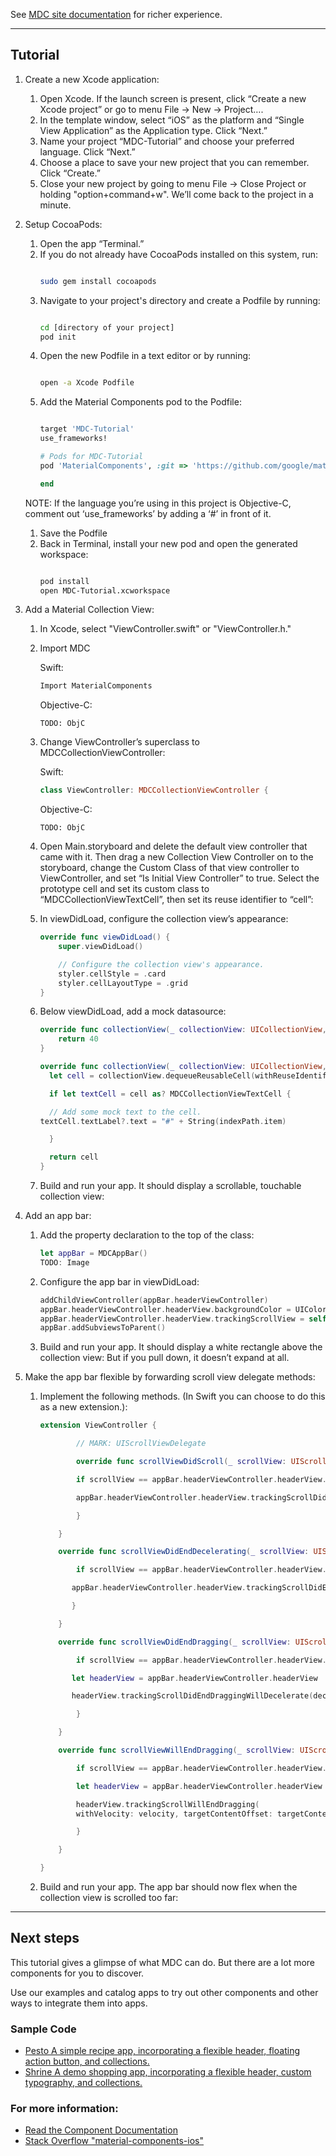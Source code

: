 <!--{% if site.link_to_site == "true" %}-->
See <a href="https://material-ext.appspot.com/mdc-ios-preview/">MDC site documentation</a> for richer experience.
<!--{% else %}See <a href="https://github.com/google/material-components-ios">GitHub</a> for README documentation.{% endif %}-->

---


## Tutorial



1.  Create a new Xcode application:
    1.  Open Xcode. If the launch screen is present, click “Create a new Xcode project” or go to menu File -> New -> Project….
    2.  In the template window, select “iOS” as the platform and “Single View Application” as the Application type. Click “Next.”
    3.  Name your project “MDC-Tutorial” and choose your preferred language. Click “Next.”
    4.  Choose a place to save your new project that you can remember. Click “Create.”
    5.  Close your new project by going to menu File -> Close Project or holding "option+command+w". We’ll come back to the project in a minute.
1.  Setup CocoaPods:
    1.  Open the app “Terminal.”
    1.  If you do not already have CocoaPods installed on this system, run:
        ~~~ bash
        
        sudo gem install cocoapods
        ~~~
    1.  Navigate to your project's directory and create a Podfile by running:
        ~~~ bash
        
        cd [directory of your project]
        pod init
        ~~~ 
    1.  Open the new Podfile in a text editor or by running:
        ~~~ bash
        
        open -a Xcode Podfile
        ~~~
    1.  Add the Material Components pod to the Podfile:
        ~~~ ruby
        
        target 'MDC-Tutorial' 
        use_frameworks!
    
        # Pods for MDC-Tutorial
        pod 'MaterialComponents', :git => 'https://github.com/google/material-components-ios.git'
    
        end
        ~~~ 
    NOTE: If the language you’re using in this project is Objective-C, comment out ‘use_frameworks’ by adding a ‘#’ in front of it.
    1.  Save the Podfile
    1.  Back in Terminal, install your new pod and open the generated workspace:
        ~~~ bash
        
        pod install
        open MDC-Tutorial.xcworkspace
        ~~~



3.  Add a Material Collection View:
    1.  In Xcode, select "ViewController.swift" or "ViewController.h." 

    2.  Import MDC
    
        Swift:
        ~~~ swift
        Import MaterialComponents
        ~~~
        Objective-C:
        ~~~ objc
        TODO: ObjC
        ~~~
    3.  Change ViewController’s superclass to MDCCollectionViewController:
    
        Swift:
        ~~~ swift
        class ViewController: MDCCollectionViewController {
        ~~~
        Objective-C:
        ~~~ objc
        TODO: ObjC
        ~~~

    4.  Open Main.storyboard and delete the default view controller that came with it. Then drag a new Collection View Controller on to the storyboard, change the Custom Class of that view controller to ViewController, and set “Is Initial View Controller” to true. 
    Select the prototype cell and set its custom class to “MDCCollectionViewTextCell”, 
    then set its reuse identifier to “cell”:

    1.  In viewDidLoad, configure the collection view’s appearance:
        ~~~swift
        override func viewDidLoad() {
            super.viewDidLoad()
    
            // Configure the collection view's appearance.
            styler.cellStyle = .card
            styler.cellLayoutType = .grid
        }
        ~~~
        
    1.  Below viewDidLoad, add a mock datasource:
        ~~~ swift
        override func collectionView(_ collectionView: UICollectionView, numberOfItemsInSection section: Int) -> Int {
            return 40
        }
    
        override func collectionView(_ collectionView: UICollectionView, cellForItemAt indexPath: IndexPath) -> UICollectionViewCell {
          let cell = collectionView.dequeueReusableCell(withReuseIdentifier: "cell", for: indexPath)
    
          if let textCell = cell as? MDCCollectionViewTextCell {
    
          // Add some mock text to the cell.
        textCell.textLabel?.text = "#" + String(indexPath.item)
    
          }
    
          return cell
        }
        ~~~
        
    1.  Build and run your app. It should display a scrollable, touchable collection view:


4.  Add an app bar:
    1.  Add the property declaration to the top of the class:
        ~~~ swift
        let appBar = MDCAppBar()
        TODO: Image
        ~~~

    1.  Configure the app bar in viewDidLoad:
        ~~~ swift
        addChildViewController(appBar.headerViewController)
        appBar.headerViewController.headerView.backgroundColor = UIColor.white
        appBar.headerViewController.headerView.trackingScrollView = self.collectionView
        appBar.addSubviewsToParent()
        ~~~
        
    1.  Build and run your app. It should display a white rectangle above the collection view: But if you pull down, it doesn’t expand at all.

1.  Make the app bar flexible by forwarding scroll view delegate methods:
    1.  Implement the following methods. (In Swift you can choose to do this as a new extension.):
        ~~~swift
        extension ViewController {
    
                // MARK: UIScrollViewDelegate
    
                override func scrollViewDidScroll(_ scrollView: UIScrollView) {

                if scrollView == appBar.headerViewController.headerView.trackingScrollView {

                appBar.headerViewController.headerView.trackingScrollDidScroll()

                }

            }

            override func scrollViewDidEndDecelerating(_ scrollView: UIScrollView) {

                if scrollView == appBar.headerViewController.headerView.trackingScrollView {

               appBar.headerViewController.headerView.trackingScrollDidEndDecelerating()

               }

            }

            override func scrollViewDidEndDragging(_ scrollView: UIScrollView, willDecelerate decelerate: Bool) {

                if scrollView == appBar.headerViewController.headerView.trackingScrollView {

               let headerView = appBar.headerViewController.headerView

               headerView.trackingScrollDidEndDraggingWillDecelerate(decelerate)

                }

            }
    
            override func scrollViewWillEndDragging(_ scrollView: UIScrollView, withVelocity velocity: CGPoint, targetContentOffset: UnsafeMutablePointer<CGPoint>) {

                if scrollView == appBar.headerViewController.headerView.trackingScrollView {

                let headerView = appBar.headerViewController.headerView

                headerView.trackingScrollWillEndDragging(
                withVelocity: velocity, targetContentOffset: targetContentOffset)

                }

            }

        }
        ~~~

    2. Build and run your app. The app bar should now flex when the collection view is scrolled too far:



---


## **Next steps**

This tutorial gives a glimpse of what MDC can do. But there are a lot more components for you to discover.

Use our examples and catalog apps to try out other components and other ways to integrate them into apps.

### Sample Code



*   [Pesto A simple recipe app, incorporating a flexible header, floating action button, and collections.](https://github.com/google/material-components-ios/tree/master/demos/Pesto)
*   [Shrine A demo shopping app, incorporating a flexible header, custom typography, and collections.](https://github.com/google/material-components-ios/tree/master/demos/Shrine)

### For more information:



*   [Read the Component Documentation](https://github.com/google/material-components-ios/blob/develop/howto/tutorial/%7B%7B%20site.folder%20%7D%7D/components)
*   [Stack Overflow "material-components-ios"](http://stackoverflow.com/questions/tagged/material-components-ios)
